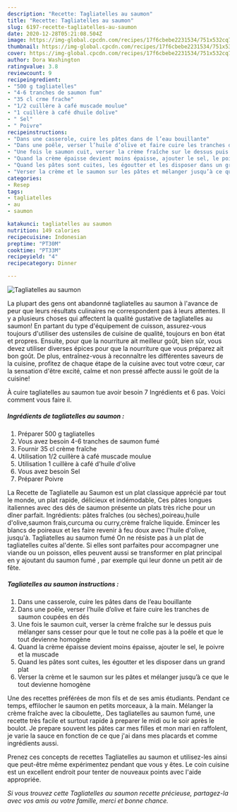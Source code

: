 ```yaml
---
description: "Recette: Tagliatelles au saumon"
title: "Recette: Tagliatelles au saumon"
slug: 6197-recette-tagliatelles-au-saumon
date: 2020-12-28T05:21:08.504Z
image: https://img-global.cpcdn.com/recipes/17f6cbebe2231534/751x532cq70/tagliatelles-au-saumon-photo-principale-de-la-recette.jpg
thumbnail: https://img-global.cpcdn.com/recipes/17f6cbebe2231534/751x532cq70/tagliatelles-au-saumon-photo-principale-de-la-recette.jpg
cover: https://img-global.cpcdn.com/recipes/17f6cbebe2231534/751x532cq70/tagliatelles-au-saumon-photo-principale-de-la-recette.jpg
author: Dora Washington
ratingvalue: 3.8
reviewcount: 9
recipeingredient:
- "500 g tagliatelles"
- "4-6 tranches de saumon fum"
- "35 cl crme frache"
- "1/2 cuillère à café muscade moulue"
- "1 cuillère à café dhuile dolive"
- " Sel"
- " Poivre"
recipeinstructions:
- "Dans une casserole, cuire les pâtes dans de l’eau bouillante"
- "Dans une poêle, verser l’huile d’olive et faire cuire les tranches de saumon coupées en dés"
- "Une fois le saumon cuit, verser la crème fraîche sur le dessus puis mélanger sans cesser pour que le tout ne colle pas à la poêle et que le tout devienne homogène"
- "Quand la crème épaisse devient moins épaisse, ajouter le sel, le poivre et la muscade"
- "Quand les pâtes sont cuites, les égoutter et les disposer dans un grand plat"
- "Verser la crème et le saumon sur les pâtes et mélanger jusqu’à ce que le tout devienne homogène"
categories:
- Resep
tags:
- tagliatelles
- au
- saumon

katakunci: tagliatelles au saumon 
nutrition: 149 calories
recipecuisine: Indonesian
preptime: "PT30M"
cooktime: "PT33M"
recipeyield: "4"
recipecategory: Dinner

---
```



![Tagliatelles au saumon](https://img-global.cpcdn.com/recipes/17f6cbebe2231534/751x532cq70/tagliatelles-au-saumon-photo-principale-de-la-recette.jpg)

La plupart des gens ont abandonné tagliatelles au saumon à l'avance de peur que leurs résultats culinaires ne correspondent pas à leurs attentes. Il y a plusieurs choses qui affectent la qualité gustative de tagliatelles au saumon! En partant du type d'équipement de cuisson, assurez-vous toujours d'utiliser des ustensiles de cuisine de qualité, toujours en bon état et propres. Ensuite, pour que la nourriture ait meilleur goût, bien sûr, vous devez utiliser diverses épices pour que la nourriture que vous préparez ait bon goût. De plus, entraînez-vous à reconnaître les différentes saveurs de la cuisine, profitez de chaque étape de la cuisine avec tout votre cœur, car la sensation d'être excité, calme et non pressé affecte aussi le goût de la cuisine!

<!--inarticleads1-->

À cuire tagliatelles au saumon tue avoir besoin 7 Ingrédients et 6 pas. Voici comment vous faire il.

##### Ingrédients de tagliatelles au saumon :

1. Préparer 500 g tagliatelles
1. Vous avez besoin 4-6 tranches de saumon fumé
1. Fournir 35 cl crème fraîche
1. Utilisation 1/2 cuillère à café muscade moulue
1. Utilisation 1 cuillère à café d&#39;huile d&#39;olive
1. Vous avez besoin  Sel
1. Préparer  Poivre


La Recette de Tagliatelle au Saumon est un plat classique apprécié par tout le monde, un plat rapide, délicieux et indémodable, Ces pâtes longues italiennes avec des dés de saumon présente un plats très riche pour un dîner parfait. Ingrédients: pâtes fraîches (ou sèches),poireau,huile d&#39;olive,saumon frais,curcuma ou curry,crème fraîche liquide. Émincer les blancs de poireaux et les faire revenir à feu doux avec l&#39;huile d&#39;olive, jusqu&#39;à. Tagliatelles au saumon fumé On ne résiste pas à un plat de tagliatelles cuites al&#39;dente. Si elles sont parfaites pour accompagner une viande ou un poisson, elles peuvent aussi se transformer en plat principal en y ajoutant du saumon fumé , par exemple qui leur donne un petit air de fête. 

<!--inarticleads2-->

##### Tagliatelles au saumon instructions :

1. Dans une casserole, cuire les pâtes dans de l’eau bouillante
1. Dans une poêle, verser l’huile d’olive et faire cuire les tranches de saumon coupées en dés
1. Une fois le saumon cuit, verser la crème fraîche sur le dessus puis mélanger sans cesser pour que le tout ne colle pas à la poêle et que le tout devienne homogène
1. Quand la crème épaisse devient moins épaisse, ajouter le sel, le poivre et la muscade
1. Quand les pâtes sont cuites, les égoutter et les disposer dans un grand plat
1. Verser la crème et le saumon sur les pâtes et mélanger jusqu’à ce que le tout devienne homogène


Une des recettes préférées de mon fils et de ses amis étudiants. Pendant ce temps, effilocher le saumon en petits morceaux, à la main. Mélanger la crème fraîche avec la ciboulette,. Des tagliatelles au saumon fumé, une recette très facile et surtout rapide à preparer le midi ou le soir après le boulot. Je prepare souvent les pâtes car mes filles et mon mari en raffolent, je varie la sauce en fonction de ce que j&#39;ai dans mes placards et comme ingrédients aussi. 

<!--inarticleads1-->

<p>
Prenez ces concepts de recettes Tagliatelles au saumon et utilisez-les ainsi que peut-être même expérimentez pendant que vous y êtes. Le coin cuisine est un excellent endroit pour tenter de nouveaux points avec l'aide appropriée.
</p>

<p>
<i>Si vous trouvez cette Tagliatelles au saumon recette précieuse, partagez-la avec vos amis ou votre famille, merci et bonne chance.</i>
</p>
